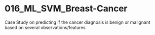 # 016_ML_SVM_Breast-Cancer
Case Study on predicting if the cancer diagnosis is benign or malignant based on several observations/features 
